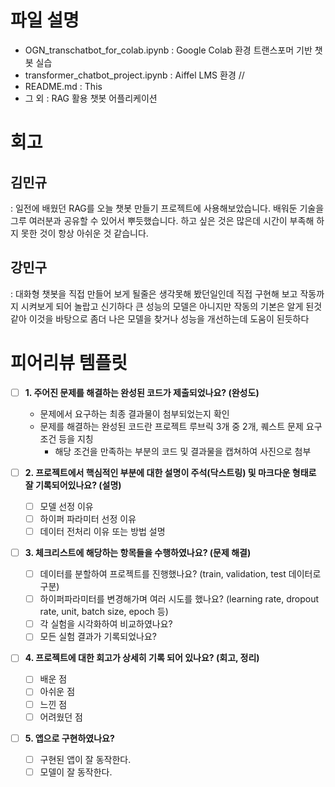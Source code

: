 # 파일 설명
- OGN_transchatbot_for_colab.ipynb : Google Colab 환경 트랜스포머 기반 챗봇 실습 
- transformer_chatbot_project.ipynb : Aiffel LMS 환경 //
- README.md : This
- 그 외 : RAG 활용 챗봇 어플리케이션


# 회고
## 김민규 
 : 일전에 배웠던 RAG를 오늘 챗봇 만들기 프로젝트에 사용해보았습니다. 배워둔 기술을 그루 여러분과 공유할 수 있어서 뿌듯했습니다. 
         하고 싶은 것은 많은데 시간이 부족해 하지 못한 것이 항상 아쉬운 것 같습니다. 
         
## 강민구 
 : 대화형 챗봇을 직접 만들어 보게 될줄은 생각못해 봤던일인데 직접 구현해 보고 작동까지 시켜보게 되어 놀랍고 신기하다 큰 성능의 모델은 아니지만 작동의 기본은 알게 된것 같아 이것을 바탕으로 좀더 나은 모델을 찾거나 성능을 개선하는데 도움이 된듯하다

#  피어리뷰 템플릿

- [ ]  **1. 주어진 문제를 해결하는 완성된 코드가 제출되었나요? (완성도)**
    - 문제에서 요구하는 최종 결과물이 첨부되었는지 확인
    - 문제를 해결하는 완성된 코드란 프로젝트 루브릭 3개 중 2개, 
    퀘스트 문제 요구조건 등을 지칭
        - 해당 조건을 만족하는 부분의 코드 및 결과물을 캡쳐하여 사진으로 첨부

- [ ]  **2. 프로젝트에서 핵심적인 부분에 대한 설명이 주석(닥스트링) 및 마크다운 형태로 잘 기록되어있나요? (설명)**
    - [ ]  모델 선정 이유
    - [ ]  하이퍼 파라미터 선정 이유
    - [ ]  데이터 전처리 이유 또는 방법 설명

- [ ]  **3. 체크리스트에 해당하는 항목들을 수행하였나요? (문제 해결)**
    - [ ]  데이터를 분할하여 프로젝트를 진행했나요? (train, validation, test 데이터로 구분)
    - [ ]  하이퍼파라미터를 변경해가며 여러 시도를 했나요? (learning rate, dropout rate, unit, batch size, epoch 등)
    - [ ]  각 실험을 시각화하여 비교하였나요?
    - [ ]  모든 실험 결과가 기록되었나요?

- [ ]  **4. 프로젝트에 대한 회고가 상세히 기록 되어 있나요? (회고, 정리)**
    - [ ]  배운 점
    - [ ]  아쉬운 점
    - [ ]  느낀 점
    - [ ]  어려웠던 점

- [ ]  **5.  앱으로 구현하였나요?**
    - [ ]  구현된 앱이 잘 동작한다.
    - [ ]  모델이 잘 동작한다.
